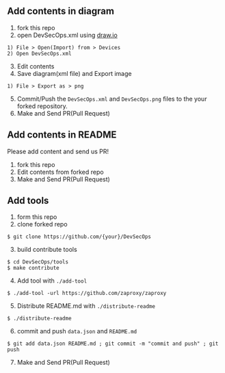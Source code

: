 ## Add contents in diagram
1. fork this repo
2. open DevSecOps.xml using [draw.io](draw.io)
```
1) File > Open(Import) from > Devices
2) Open DevSecOps.xml
```
3. Edit contents
4. Save diagram(xml file) and Export image
```
1) File > Export as > png
```
5. Commit/Push the `DevSecOps.xml` and `DevSecOps.png` files to the your forked repository.
6. Make and Send PR(Pull Request)

## Add contents in README
Please add content and send us PR!
1. fork this repo
2. Edit contents from forked repo
3. Make and Send PR(Pull Request)

## Add tools
1. form this repo
2. clone forked repo
```
$ git clone https://github.com/{your}/DevSecOps
```
3. build contribute tools
```
$ cd DevSecOps/tools
$ make contribute
```
4. Add tool with `./add-tool`
```
$ ./add-tool -url https://github.com/zaproxy/zaproxy
```
5. Distribute README.md with `./distribute-readme`
```
$ ./distribute-readme
```
6. commit and push `data.json` and `README.md`
```
$ git add data.json README.md ; git commit -m "commit and push" ; git push
```
7. Make and Send PR(Pull Request)
